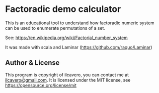 Factoradic demo calculator
=====

This is an educational tool to understand how factoradic numeric system can be used to enumerate permutations of a set.

See: https://en.wikipedia.org/wiki/Factorial_number_system

It was made with scala and Laminar (https://github.com/raquo/Laminar)


Author & License
----------------
This program is copyright of ilcavero, you can contact me
at <ilcavero@gmail.com>. It is licensed under the MIT license, see https://opensource.org/license/mit